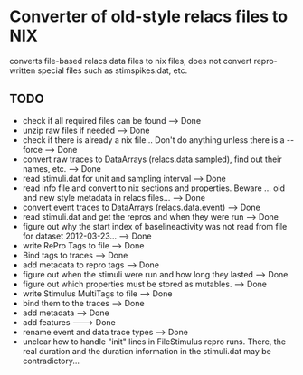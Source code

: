 # Converter of old-style relacs files to NIX

converts file-based relacs data files to nix files, does not convert repro-written special files such as stimspikes.dat, etc.

## TODO

* check if all required files can be found --> Done
* unzip raw files if needed  --> Done
* check if there is already a nix file... Don't do anything unless there is a --force  --> Done
* convert raw traces to DataArrays (relacs.data.sampled), find out their names, etc. --> Done
* read stimuli.dat for unit and sampling interval --> Done
* read info file and convert to nix sections and properties. Beware ... old and new style metadata in relacs files... --> Done
* convert event traces to DataArrays (relacs.data.event) --> Done
* read stimuli.dat and get the repros and when they were run --> Done
* figure out why the start index of baselineactivity was not read from file for dataset 2012-03-23... --> Done
* write RePro Tags to file --> Done
* Bind tags to traces --> Done
* add metadata to repro tags --> Done
* figure out when the stimuli were run and how long they lasted --> Done
* figure out which properties must be stored as mutables. --> Done
* write Stimulus MultiTags to file --> Done
* bind them to the traces --> Done
* add metadata --> Done
* add features ---> Done
* rename event and data trace types --> Done
* unclear how to handle "init" lines in FileStimulus repro runs. There, the real duration and the duration information in the stimuli.dat may be contradictory...